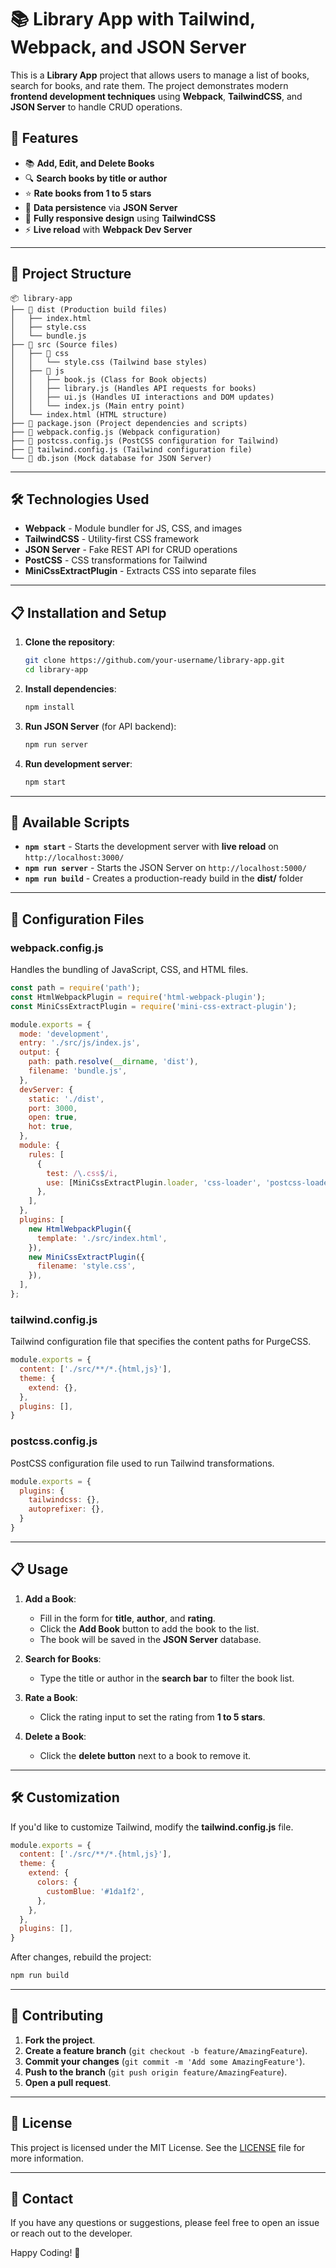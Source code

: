 
# 📚 Library App with Tailwind, Webpack, and JSON Server

This is a **Library App** project that allows users to manage a list of books, search for books, and rate them. The project demonstrates modern **frontend development techniques** using **Webpack**, **TailwindCSS**, and **JSON Server** to handle CRUD operations.

## 🚀 **Features**
- 📚 **Add, Edit, and Delete Books** 
- 🔍 **Search books by title or author**
- ⭐ **Rate books from 1 to 5 stars**
- 📂 **Data persistence** via **JSON Server**
- 🎉 **Fully responsive design** using **TailwindCSS**
- ⚡ **Live reload** with **Webpack Dev Server**

---

## 📂 **Project Structure**
```
📦 library-app
├── 📁 dist (Production build files)
│   ├── index.html
│   ├── style.css
│   └── bundle.js
├── 📁 src (Source files)
│   ├── 📁 css
│   │   └── style.css (Tailwind base styles)
│   ├── 📁 js
│   │   ├── book.js (Class for Book objects)
│   │   ├── library.js (Handles API requests for books)
│   │   ├── ui.js (Handles UI interactions and DOM updates)
│   │   └── index.js (Main entry point)
│   └── index.html (HTML structure)
├── 📄 package.json (Project dependencies and scripts)
├── 📄 webpack.config.js (Webpack configuration)
├── 📄 postcss.config.js (PostCSS configuration for Tailwind)
├── 📄 tailwind.config.js (Tailwind configuration file)
└── 📄 db.json (Mock database for JSON Server)
```

---

## 🛠️ **Technologies Used**
- **Webpack** - Module bundler for JS, CSS, and images
- **TailwindCSS** - Utility-first CSS framework
- **JSON Server** - Fake REST API for CRUD operations
- **PostCSS** - CSS transformations for Tailwind
- **MiniCssExtractPlugin** - Extracts CSS into separate files

---

## 📋 **Installation and Setup**

1. **Clone the repository**:
   ```bash
   git clone https://github.com/your-username/library-app.git
   cd library-app
   ```

2. **Install dependencies**:
   ```bash
   npm install
   ```

3. **Run JSON Server** (for API backend):
   ```bash
   npm run server
   ```

4. **Run development server**:
   ```bash
   npm start
   ```

---

## 🚀 **Available Scripts**

- **`npm start`** - Starts the development server with **live reload** on `http://localhost:3000/`
- **`npm run server`** - Starts the JSON Server on `http://localhost:5000/`
- **`npm run build`** - Creates a production-ready build in the **dist/** folder

---

## 📜 **Configuration Files**

### **webpack.config.js**
Handles the bundling of JavaScript, CSS, and HTML files.

```javascript
const path = require('path');
const HtmlWebpackPlugin = require('html-webpack-plugin');
const MiniCssExtractPlugin = require('mini-css-extract-plugin');

module.exports = {
  mode: 'development',
  entry: './src/js/index.js',
  output: {
    path: path.resolve(__dirname, 'dist'),
    filename: 'bundle.js',
  },
  devServer: {
    static: './dist',
    port: 3000,
    open: true,
    hot: true,
  },
  module: {
    rules: [
      {
        test: /\.css$/i,
        use: [MiniCssExtractPlugin.loader, 'css-loader', 'postcss-loader'],
      },
    ],
  },
  plugins: [
    new HtmlWebpackPlugin({
      template: './src/index.html',
    }),
    new MiniCssExtractPlugin({
      filename: 'style.css',
    }),
  ],
};
```

### **tailwind.config.js**
Tailwind configuration file that specifies the content paths for PurgeCSS.

```javascript
module.exports = {
  content: ['./src/**/*.{html,js}'],
  theme: {
    extend: {},
  },
  plugins: [],
}
```

### **postcss.config.js**
PostCSS configuration file used to run Tailwind transformations.

```javascript
module.exports = {
  plugins: {
    tailwindcss: {},
    autoprefixer: {},
  }
}
```

---

## 📋 **Usage**

1. **Add a Book**:
   - Fill in the form for **title**, **author**, and **rating**.
   - Click the **Add Book** button to add the book to the list.
   - The book will be saved in the **JSON Server** database.

2. **Search for Books**:
   - Type the title or author in the **search bar** to filter the book list.

3. **Rate a Book**:
   - Click the rating input to set the rating from **1 to 5 stars**.

4. **Delete a Book**:
   - Click the **delete button** next to a book to remove it.

---

## 🛠️ **Customization**

If you'd like to customize Tailwind, modify the **tailwind.config.js** file.

```javascript
module.exports = {
  content: ['./src/**/*.{html,js}'],
  theme: {
    extend: {
      colors: {
        customBlue: '#1da1f2',
      },
    },
  },
  plugins: [],
}
```

After changes, rebuild the project:

```bash
npm run build
```

---

## 🤝 **Contributing**

1. **Fork the project**.
2. **Create a feature branch** (`git checkout -b feature/AmazingFeature`).
3. **Commit your changes** (`git commit -m 'Add some AmazingFeature'`).
4. **Push to the branch** (`git push origin feature/AmazingFeature`).
5. **Open a pull request**.

---

## 📜 **License**

This project is licensed under the MIT License. See the [LICENSE](LICENSE) file for more information.

---

## 📝 **Contact**

If you have any questions or suggestions, please feel free to open an issue or reach out to the developer.

Happy Coding! 🚀
